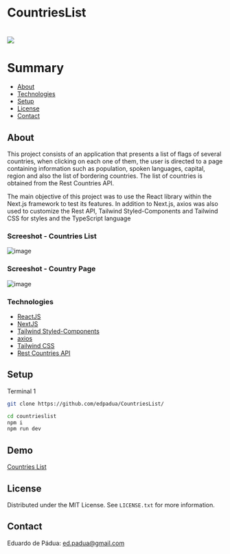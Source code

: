 # CountriesList

<h1>
    <a href="https://countries-list-drab.vercel.app/"><img src="https://github.com/edpadua/CountriesList/blob/main/countrieslist/public/countrieslist-capture.gif"></a>
</h1>

# Summary

- [About](#about)
- [Technologies](#technologies)
- [Setup](#setup)
- [License](#license)
- [Contact](#contact)
 
## About

This project consists of an application that presents a list of flags of several countries, when clicking on each one of them, the user is directed to a page containing information such as population, spoken languages, capital, region and also the list of bordering countries. The list of countries is obtained from the Rest Countries API.

The main objective of this project was to use the React library within the Next.js framework to test its features. In addition to Next.js, axios was also used to customize the Rest API, Tailwind Styled-Components and Tailwind CSS for styles and the TypeScript language

### Screeshot - Countries List

![image](https://github.com/edpadua/CountriesList/assets/4975360/d42c27d4-966a-4fcc-a7c7-df976b322595)


### Screeshot - Country Page

![image](https://github.com/edpadua/CountriesList/assets/4975360/524cc87a-ab6e-4fd5-bb07-2f0f9b1e8320)



### Technologies

- [ReactJS](https://reactjs.org)
- [NextJS](https://nextjs.org/)
- [Tailwind Styled-Components](https://www.npmjs.com/package/tailwind-styled-components)
- [axios](https://www.npmjs.com/package/axios)
- [Tailwind CSS](https://tailwindcss.com/)
- [Rest Countries API](https://restcountries.com/)

## Setup

Terminal 1 

```bash
git clone https://github.com/edpadua/CountriesList/

cd countrieslist
npm i
npm run dev
```

## Demo

[Countries List](https://countries-list-drab.vercel.app/)

## License

Distributed under the MIT License. See `LICENSE.txt` for more information.


## Contact

Eduardo de Pádua: ed.padua@gmail.com
